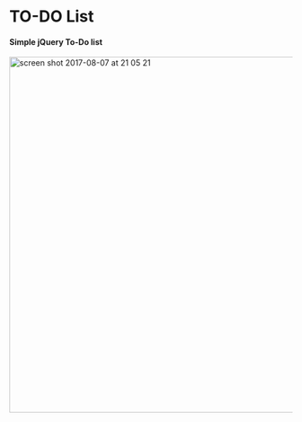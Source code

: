 # TO-DO List
#### Simple jQuery To-Do list
<img width="634" alt="screen shot 2017-08-07 at 21 05 21" src="https://user-images.githubusercontent.com/18582452/29041694-2e3f12da-7bb4-11e7-9e73-b4d3a76e50c7.png">
